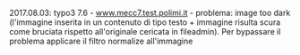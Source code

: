 2017.08.03: typo3 7.6 - www.mecc7.test.polimi.it - problema: image too dark (l'immagine inserita in un contenuto di tipo testo + immagine risulta scura come bruciata rispetto all'originale cericata in fileadmin). Per bypassare il problema applicare il filtro normalize all'immagine
